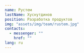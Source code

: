 ```yaml
---
name: Рустем
lastName: Хуснутдинов
position: Разработка продуктов
img: "assets/img/team/rustem.jpg"
contacts:
  - messenger: ""
    href: ""
lang: ru
---
```

